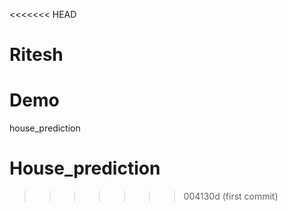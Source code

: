 <<<<<<< HEAD
# Ritesh
Demo
=======
 house_prediction
# House_prediction
>>>>>>> 004130d (first commit)
